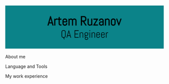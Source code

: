 ![Header](https://github.com/ruzanv/ruzanv/blob/master/assets/logotypeGIT.png)

About me

Language and Tools

My work experience
